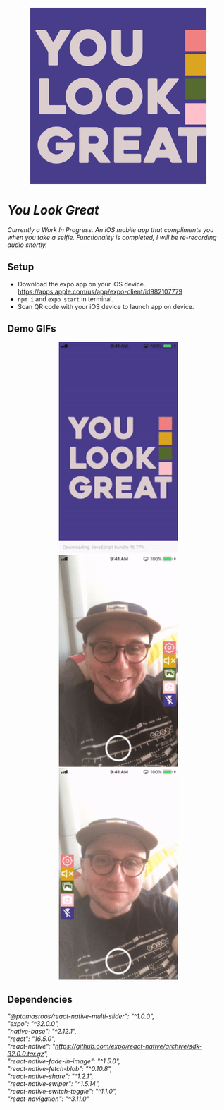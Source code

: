 <p align="center">
<img src="assets/readme/titlesquare.jpg" width="400"></p>

# _You Look Great_

_Currently a Work In Progress. An iOS mobile app that compliments you when you take a selfie.  Functionality is completed, I will be re-recording audio shortly._

## Setup

- Download the expo app on your iOS device. https://apps.apple.com/us/app/expo-client/id982107779
- `npm i` and `expo start` in terminal.
- Scan QR code with your iOS device to launch app on device.

## Demo GIFs

<p align="center">
<img src="assets/readme/demo1.gif" width="270">
<img src="assets/readme/demo2.gif" width="270">
<img src="assets/readme/demo3.gif" width="270">
</p>

## Dependencies

*"@ptomasroos/react-native-multi-slider": "^1.0.0",*  
*"expo": "^32.0.0",*  
*"native-base": "^2.12.1",*  
*"react": "16.5.0",*  
*"react-native": "https://github.com/expo/react-native/archive/sdk-32.0.0.tar.gz",*  
*"react-native-fade-in-image": "^1.5.0",*  
*"react-native-fetch-blob": "^0.10.8",*  
*"react-native-share": "^1.2.1",*  
*"react-native-swiper": "^1.5.14",*  
*"react-native-switch-toggle": "^1.1.0",*  
*"react-navigation": "^3.11.0"*  
